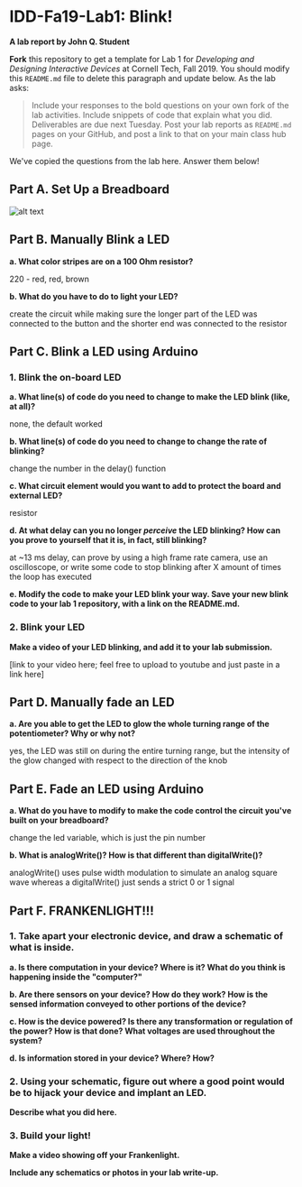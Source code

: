 # IDD-Fa19-Lab1: Blink!

**A lab report by John Q. Student**

**Fork** this repository to get a template for Lab 1 for *Developing and Designing Interactive Devices* at Cornell Tech, Fall 2019. You should modify this `README.md` file to delete this paragraph and update below. As the lab asks:

> Include your responses to the bold questions on your own fork of the lab activities. Include snippets of code that explain what you did. Deliverables are due next Tuesday. Post your lab reports as `README.md` pages on your GitHub, and post a link to that on your main class hub page.

We've copied the questions from the lab here. Answer them below!

## Part A. Set Up a Breadboard

![alt text](https://photos.app.goo.gl/SdQvGiakD84Gg5hc8)


## Part B. Manually Blink a LED

**a. What color stripes are on a 100 Ohm resistor?**

220 - red, red, brown
 
**b. What do you have to do to light your LED?**

create the circuit while making sure the longer part of the LED was connected to the button and the shorter end was connected to the resistor


## Part C. Blink a LED using Arduino

### 1. Blink the on-board LED

**a. What line(s) of code do you need to change to make the LED blink (like, at all)?**

none, the default worked

**b. What line(s) of code do you need to change to change the rate of blinking?**

change the number in the delay() function

**c. What circuit element would you want to add to protect the board and external LED?**

resistor
 
**d. At what delay can you no longer *perceive* the LED blinking? How can you prove to yourself that it is, in fact, still blinking?**

at ~13 ms delay, can prove by using a high frame rate camera, use an oscilloscope, or write some code to stop blinking after X amount of times the loop has executed

**e. Modify the code to make your LED blink your way. Save your new blink code to your lab 1 repository, with a link on the README.md.**




### 2. Blink your LED

**Make a video of your LED blinking, and add it to your lab submission.**

[link to your video here; feel free to upload to youtube and just paste in a link here]


## Part D. Manually fade an LED

**a. Are you able to get the LED to glow the whole turning range of the potentiometer? Why or why not?**

yes, the LED was still on during the entire turning range, but the intensity of the glow changed with respect to the direction of the knob


## Part E. Fade an LED using Arduino

**a. What do you have to modify to make the code control the circuit you've built on your breadboard?**

change the led variable, which is just the pin number

**b. What is analogWrite()? How is that different than digitalWrite()?**

analogWrite() uses pulse width modulation to simulate an analog square wave whereas a digitalWrite() just sends a strict 0 or 1 signal


## Part F. FRANKENLIGHT!!!

### 1. Take apart your electronic device, and draw a schematic of what is inside. 

**a. Is there computation in your device? Where is it? What do you think is happening inside the "computer?"**

**b. Are there sensors on your device? How do they work? How is the sensed information conveyed to other portions of the device?**

**c. How is the device powered? Is there any transformation or regulation of the power? How is that done? What voltages are used throughout the system?**

**d. Is information stored in your device? Where? How?**

### 2. Using your schematic, figure out where a good point would be to hijack your device and implant an LED.

**Describe what you did here.**

### 3. Build your light!

**Make a video showing off your Frankenlight.**

**Include any schematics or photos in your lab write-up.**

